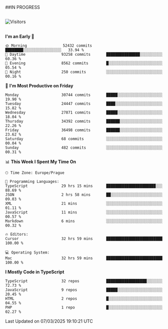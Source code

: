 ##IN PROGRESS
##
![Visitors](https://komarev.com/ghpvc/?username=petrbui&style=for-the-badge&label=Visitors+👀)



##
<!--
[![My GitHub stats](https://github-readme-stats.vercel.app/api?username=petrbui&theme=github_dark)](https://github.com/anuraghazra/github-readme-stats)

[![My wakatime stats](https://github-readme-stats.vercel.app/api/wakatime?username=petrbui&theme=github_dark)](https://github.com/anuraghazra/github-readme-stats)
-->
<!--START_SECTION:waka-->
**I'm an Early 🐤** 

```text
🌞 Morning                52432 commits       ████████░░░░░░░░░░░░░░░░░   33.94 % 
🌆 Daytime                93258 commits       ███████████████░░░░░░░░░░   60.36 % 
🌃 Evening                8562 commits        █░░░░░░░░░░░░░░░░░░░░░░░░   05.54 % 
🌙 Night                  250 commits         ░░░░░░░░░░░░░░░░░░░░░░░░░   00.16 % 
```
📅 **I'm Most Productive on Friday** 

```text
Monday                   30744 commits       █████░░░░░░░░░░░░░░░░░░░░   19.90 % 
Tuesday                  24447 commits       ████░░░░░░░░░░░░░░░░░░░░░   15.82 % 
Wednesday                27871 commits       █████░░░░░░░░░░░░░░░░░░░░   18.04 % 
Thursday                 34392 commits       ██████░░░░░░░░░░░░░░░░░░░   22.26 % 
Friday                   36498 commits       ██████░░░░░░░░░░░░░░░░░░░   23.62 % 
Saturday                 68 commits          ░░░░░░░░░░░░░░░░░░░░░░░░░   00.04 % 
Sunday                   482 commits         ░░░░░░░░░░░░░░░░░░░░░░░░░   00.31 % 
```


📊 **This Week I Spent My Time On** 

```text
🕑︎ Time Zone: Europe/Prague

💬 Programming Languages: 
TypeScript               29 hrs 15 mins      ██████████████████████░░░   88.69 % 
JSON                     2 hrs 58 mins       ██░░░░░░░░░░░░░░░░░░░░░░░   09.03 % 
XML                      21 mins             ░░░░░░░░░░░░░░░░░░░░░░░░░   01.11 % 
JavaScript               11 mins             ░░░░░░░░░░░░░░░░░░░░░░░░░   00.57 % 
Markdown                 6 mins              ░░░░░░░░░░░░░░░░░░░░░░░░░   00.32 % 

🔥 Editors: 
Cursor                   32 hrs 59 mins      █████████████████████████   100.00 % 

💻 Operating System: 
Mac                      32 hrs 59 mins      █████████████████████████   100.00 % 
```

**I Mostly Code in TypeScript** 

```text
TypeScript               32 repos            ██████████████████░░░░░░░   72.73 % 
JavaScript               9 repos             █████░░░░░░░░░░░░░░░░░░░░   20.45 % 
HTML                     2 repos             █░░░░░░░░░░░░░░░░░░░░░░░░   04.55 % 
PHP                      1 repo              █░░░░░░░░░░░░░░░░░░░░░░░░   02.27 % 
```




 Last Updated on 07/03/2025 19:10:21 UTC
<!--END_SECTION:waka-->
